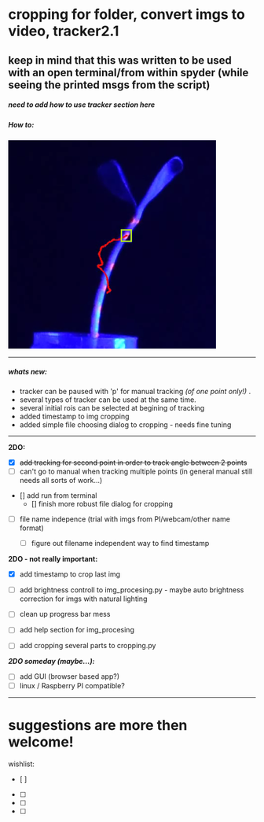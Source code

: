 # cropping for folder, convert imgs to video, tracker2.1 


keep in mind that this was written to be used with an open terminal/from within spyder
(while seeing the printed msgs from the script)
------------
##### need to add *how to use tracker* section here

##### How to:

![tip_with_track](examples/tip%20with%20track.png)


------------

##### whats new:
* tracker can be paused with 'p' for manual tracking *(of one point only!)* .
* several types of tracker can be used at the same time.
* several initial rois can be selected at begining of tracking
* added timestamp to img cropping
* added simple file choosing dialog to cropping - needs fine tuning

------------
**2DO:**
- [X] ~~add tracking for second point in order to track angle between 2 points~~
- [ ] can't go to manual when tracking multiple points
	(in general manual still needs all sorts of work...)
- [] add run from terminal
	- [] finish more robust file dialog for cropping   
- [ ] file name indepence (trial with imgs from PI/webcam/other name format)
	- [ ] figure out filename independent way to find timestamp

	
**2DO - not really important:**
- [X] add timestamp to crop last img
- [ ] add brightness controll to img_procesing.py - maybe auto brightness correction for imgs with natural lighting
- [ ] clean up progress bar mess
- [ ] add help section for img_procesing
- [ ] add cropping several parts to cropping.py


_**2DO someday (maybe...):**_
- [ ] add GUI (browser based app?)
- [ ] linux / Raspberry PI compatible?

------------
# suggestions are more then welcome!

wishlist:
- [ ]
- [ ]
- [ ]
- [ ]
